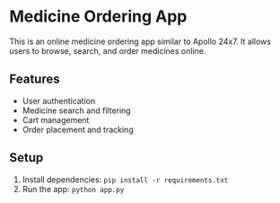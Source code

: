 # Medicine Ordering App

This is an online medicine ordering app similar to Apollo 24x7. It allows users to browse, search, and order medicines online.

## Features
- User authentication
- Medicine search and filtering
- Cart management
- Order placement and tracking

## Setup
1. Install dependencies: `pip install -r requirements.txt`
2. Run the app: `python app.py`
